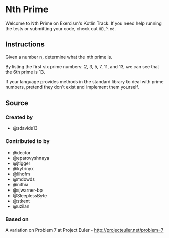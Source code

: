 # Nth Prime

Welcome to Nth Prime on Exercism's Kotlin Track.
If you need help running the tests or submitting your code, check out `HELP.md`.

## Instructions

Given a number n, determine what the nth prime is.

By listing the first six prime numbers: 2, 3, 5, 7, 11, and 13, we can see that
the 6th prime is 13.

If your language provides methods in the standard library to deal with prime
numbers, pretend they don't exist and implement them yourself.

## Source

### Created by

- @sdavids13

### Contributed to by

- @dector
- @eparovyshnaya
- @jtigger
- @kytrinyx
- @lihofm
- @mdowds
- @nithia
- @sjwarner-bp
- @SleeplessByte
- @stkent
- @uzilan

### Based on

A variation on Problem 7 at Project Euler - http://projecteuler.net/problem=7